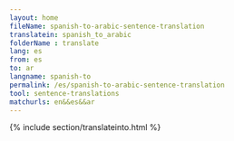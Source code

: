 ```yaml
---
layout: home
fileName: spanish-to-arabic-sentence-translation
translatein: spanish_to_arabic
folderName : translate
lang: es
from: es
to: ar
langname: spanish-to
permalink: /es/spanish-to-arabic-sentence-translation
tool: sentence-translations
matchurls: en&&es&&ar
---
```

{% include section/translateinto.html %}
